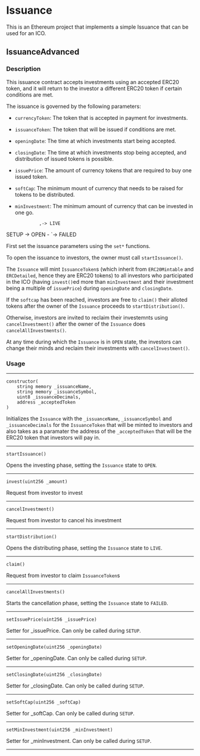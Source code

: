# Issuance

This is an Ethereum project that implements a simple Issuance that can be used for an ICO.

## IssuanceAdvanced

### Description

This issuance contract accepts investments using an accepted ERC20 token, and it will return to the investor a different ERC20 token if certain conditions are met.

The issuance is governed by the following parameters:
* `currencyToken`: The token that is accepted in payment for investments.
* `issuanceToken`: The token that will be issued if conditions are met.
* `openingDate`: The time at which investments start being accepted.
* `closingDate`: The time at which investments stop being accepted, and distribution of issued tokens is possible.
* `issuePrice`:  The amount of currency tokens that are required to buy one issued token.
* `softCap`: The minimum mount of currency that needs to be raised for tokens to be distributed.
* `minInvestment`: The minimum amount of currency that can be invested in one go.

               ,-> LIVE
SETUP -> OPEN -
               `-> FAILED

First set the issuance parameters using the `set*` functions.

To open the issuance to investors, the owner must call `startIssuance()`.

The `Issuance` will mint `IssuanceToken`s (which inherit from `ERC20Mintable` and `ERCDetailed`, hence they are ERC20 tokens) to all investors who participated in the ICO (having `invest()`ed more than `minInvestment` and their investment being a multiple of `issuePrice`) during `openingDate` and `closingDate`.

If the `softcap` has been reached, investors are free to `claim()` their alloted tokens after the owner of the `Issuance` proceeds to `startDistribution()`.

Otherwise, investors are invited to reclaim their investemnts using `cancelInvestment()` after the owner of the `Issuance` does `cancelAllInvestments()`.

At any time during which the `Issuance` is in `OPEN` state, the investors can change their minds and reclaim their investments with `cancelInvestment()`.

### Usage
---
```
constructor(
    string memory _issuanceName,
    string memory _issuanceSymbol,
    uint8 _issuanceDecimals,
    address _acceptedToken
)
```
Initializes the `Issuance` with the `_issuanceName`, `_issuanceSymbol` and `_issuanceDecimals` for the `IssuanceToken` that will be minted to investors and also takes as a paramater the address of the `_acceptedToken` that will be the ERC20 token that investors will pay in.

---
```
startIssuance()
```
Opens the investing phase, setting the `Issuance` state to `OPEN`.

---

```
invest(uint256 _amount)
```
Request from investor to invest

---

```
cancelInvestment()
```
Request from investor to cancel his investment

---

```
startDistribution()
```
Opens the distributing phase, setting the `Issuance` state to `LIVE`.

---

```
claim()
```
Request from investor to claim `IssuanceToken`s

---

```
cancelAllInvestments()
```
Starts the cancellation phase, setting the `Issuance` state to `FAILED`.

---

```
setIssuePrice(uint256 _issuePrice)
```
Setter for _issuePrice. Can only be called during `SETUP`.

---

```
setOpeningDate(uint256 _openingDate)
```
Setter for _openingDate. Can only be called during `SETUP`.

---

```
setClosingDate(uint256 _closingDate)
```
Setter for _closingDate. Can only be called during `SETUP`.

---

```
setSoftCap(uint256 _softCap)
```
Setter for _softCap. Can only be called during `SETUP`.

---

```
setMinInvestment(uint256 _minInvestment)
```
Setter for _minInvestment. Can only be called during `SETUP`.

---